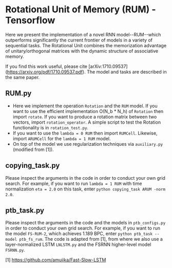 # Rotational Unit of Memory (RUM) - Tensorflow

Here we present the implementation of a novel RNN model--RUM--which outperforms significantly the current frontier of models in a variety of sequential tasks. The Rotational Unit combines the memorization advantage of unitary/orthogonal matrices with the dynamic structure of associative memory.
    
If you find this work useful, please cite [arXiv:1710.09537] (https://arxiv.org/pdf/1710.09537.pdf). The model and tasks are described in the same paper. 

## RUM.py
- Here we implement the operation `Rotation` and the `RUM` model. If you want to use the efficient implementation O(N_b * N_h) of `Rotation` then import `rotate`. If you want to produce a rotation matrix between two vectors, import `rotation_operator`. A simple script to test the Rotation functionality is in `rotation_test.py`. 
- If you want to use the `lambda = 0 RUM` then import `RUMCell`. Likewise, import `ARUMCell` for the `lambda = 1 RUM` model.
- On top of the model we use regularization techniques via `auxiliary.py` (modified from [1]). 
## copying_task.py 
Please inspect the arguments in the code in order to conduct your own grid search. For example, if you want to run `lambda = 1 RUM` with time normalization `eta = 2.0` on this task, enter `python copying_task ARUM -norm 2.0`. 
## ptb_task.py 
Please inspect the arguments in the code and the models in `ptb_configs.py` in order to conduct your own grid search. For example, if you want to run the model `FS-RUM-2`, which achieves 1.189 BPC, enter `python ptb_task --model ptb_fs_rum`. The code is adapted from [1], from where we also use a layer-normalized LSTM `LNLSTM.py` and the FSRNN higher-level model `FSRNN.py`.

[1] https://github.com/amujika/Fast-Slow-LSTM
